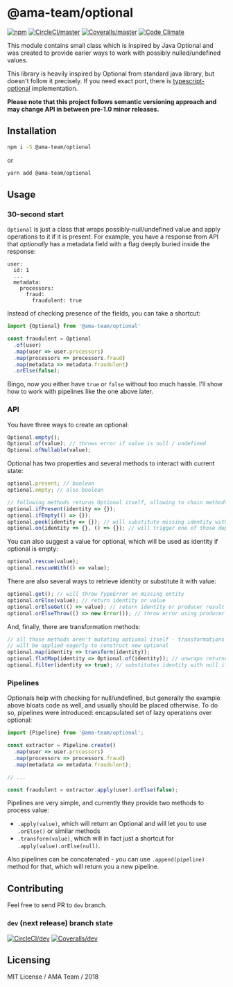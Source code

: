 # @ama-team/optional

[![npm](https://img.shields.io/npm/v/@ama-team/optional.svg?style=flat-square)](https://www.npmjs.com/package/@ama-team/optional)
[![CircleCI/master](https://img.shields.io/circleci/project/github/ama-team/ts-optional/master.svg?style=flat-square)](https://circleci.com/gh/ama-team/ts-optional/master)
[![Coveralls/master](https://img.shields.io/coveralls/github/ama-team/ts-optional/master.svg?style=flat-square)](https://coveralls.io/github/ama-team/ts-optional?branch=master)
[![Code Climate](https://img.shields.io/codeclimate/github/ama-team/ts-optional.svg?style=flat-square)](https://codeclimate.com/github/ama-team/ts-optional)

This module contains small class which is inspired by Java Optional and
was created to provide earier ways to work with possibly 
nulled/undefined values.

This library is heavily inspired by Optional from standard java library,
but doesn't follow it precisely. If you need exact port, there is
[typescript-optional](https://www.npmjs.com/package/typescript-optional) 
implementation.

**Please note that this project follows semantic versioning approach and
may change API in between pre-1.0 minor releases.**

## Installation

```bash
npm i -S @ama-team/optional
```

or

```bash
yarn add @ama-team/optional
```

## Usage

### 30-second start

`Optional` is just a class that wraps possibly-null/undefined value and
apply operations to it if it is present. For example, you have a 
response from API that *optionally* has a metadata field with a flag 
deeply buried inside the response:

```
user:
  id: 1
  ...
  metadata:
    processors:
      fraud:
        fraudulent: true
```

Instead of checking presence of the fields, you can take a shortcut:

```typescript
import {Optional} from '@ama-team/optional'

const fraudulent = Optional
  .of(user)
  .map(user => user.processors)
  .map(processors => processors.fraud)
  .map(metadata => metadata.fraudulent)
  .orElse(false);
```

Bingo, now you either have `true` or `false` without too much hassle.
I'll show how to work with pipelines like the one above later.

### API

You have three ways to create an optional:

```typescript
Optional.empty();
Optional.of(value); // throws error if value is null / undefined
Optional.ofNullable(value);
```

Optional has two properties and several methods to interact with current
state:

```typescript
optional.present; // boolean
optional.empty; // also boolean

// following methods returns Optional itself, allowing to chain methods
optional.ifPresent(identity => {});
optional.ifEmpty(() => {});
optional.peek(identity => {}); // will substitute missing identity with null
optional.on(identity => {}, () => {}); // will trigger one of those depending on identity presence 
```

You can also suggest a value for optional, which will be used as 
identity if optional is empty:

```typescript
optional.rescue(value);
optional.rescueWith(() => value);
```

There are also several ways to retrieve identity or substitute it with 
value:

```typescript
optional.get(); // will throw TypeError on missing entity
optional.orElse(value); // return identity or value
optional.orElseGet(() => value); // return identity or producer result
optional.orElseThrow(() => new Error()); // throw error using producer
```

And, finally, there are transformation methods:

```typescript
// all those methods aren't mutating optional itself - transformations 
// will be applied eagerly to construct new optional
optional.map(identity => transform(identity));
optional.flatMap(identity => Optional.of(identity)); // unwraps returned optional
optional.filter(identity => true); // substitutes identity with null if filter doesn't return true
```

### Pipelines

Optionals help with checking for null/undefined, but generally the 
example above bloats code as well, and usually should be placed 
otherwise. To do so, pipelines were introduced: encapsulated set of lazy
operations over optional:

```typescript
import {Pipeline} from '@ama-team/optional';

const extractor = Pipeline.create()
  .map(user => user.processors)
  .map(processors => processors.fraud)
  .map(metadata => metadata.fraudulent);

// ...

const fraudulent = extractor.apply(user).orElse(false);
```

Pipelines are very simple, and currently they provide two methods to
process value:

- `.apply(value)`, which will return an Optional and will let you to use 
`.orElse()` or similar methods
- `.transform(value)`, which will in fact just a shortcut for 
`.apply(value).orElse(null)`.

Also pipelines can be concatenated - you can use `.append(pipeline)`
method for that, which will return you a new pipeline. 

## Contributing

Feel free to send PR to `dev` branch.

### `dev` (next release) branch state

[![CircleCI/dev](https://img.shields.io/circleci/project/github/ama-team/ts-optional/dev.svg?style=flat-square)](https://circleci.com/gh/ama-team/ts-optional/dev)
[![Coveralls/dev](https://img.shields.io/coveralls/github/ama-team/ts-optional/dev.svg?style=flat-square)](https://coveralls.io/github/ama-team/ts-optional?branch=dev)

## Licensing

MIT License / AMA Team / 2018
